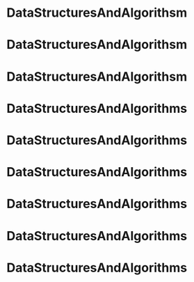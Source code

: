 # DataStructuresAndAlgorithsm
# DataStructuresAndAlgorithsm
# DataStructuresAndAlgorithsm
# DataStructuresAndAlgorithms
# DataStructuresAndAlgorithms
# DataStructuresAndAlgorithms
# DataStructuresAndAlgorithms
# DataStructuresAndAlgorithms
# DataStructuresAndAlgorithms
